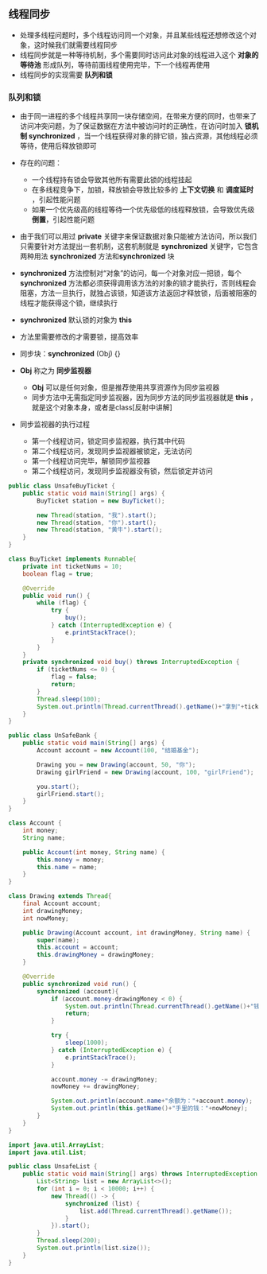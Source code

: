 ## 线程同步

- 处理多线程问题时，多个线程访问同一个对象，并且某些线程还想修改这个对象，这时候我们就需要线程同步
- 线程同步就是一种等待机制，多个需要同时访问此对象的线程进入这个 **对象的等待池** 形成队列，等待前面线程使用完毕，下一个线程再使用
- 线程同步的实现需要 **队列和锁** 



### 队列和锁

- 由于同一进程的多个线程共享同一块存储空间，在带来方便的同时，也带来了访问冲突问题，为了保证数据在方法中被访问时的正确性，在访问时加入 **锁机制 synchronized** ，当一个线程获得对象的排它锁，独占资源，其他线程必须等待，使用后释放锁即可
- 存在的问题：
    - 一个线程持有锁会导致其他所有需要此锁的线程挂起
    - 在多线程竞争下，加锁，释放锁会导致比较多的 **上下文切换** 和 **调度延时** ，引起性能问题
    - 如果一个优先级高的线程等待一个优先级低的线程释放锁，会导致优先级 **倒置**，引起性能问题

- 由于我们可以用过 **private** 关键字来保证数据对象只能被方法访问，所以我们只需要针对方法提出一套机制，这套机制就是 **synchronized** 关键字，它包含两种用法 **synchronized** 方法和**synchronized** 块
- **synchronized** 方法控制对“对象”的访问，每一个对象对应一把锁，每个 **synchronized** 方法都必须获得调用该方法的对象的锁才能执行，否则线程会阻塞，方法一旦执行，就独占该锁，知道该方法返回才释放锁，后面被阻塞的线程才能获得这个锁，继续执行
- **synchronized** 默认锁的对象为 **this** 
- 方法里需要修改的才需要锁，提高效率
- 同步块：**synchronized** (Obj) {}
- **Obj** 称之为 **同步监视器** 
    - **Obj** 可以是任何对象，但是推荐使用共享资源作为同步监视器
    - 同步方法中无需指定同步监视器，因为同步方法的同步监视器就是 **this** ，就是这个对象本身，或者是class[反射中讲解]
- 同步监视器的执行过程
    - 第一个线程访问，锁定同步监视器，执行其中代码
    - 第二个线程访问，发现同步监视器被锁定，无法访问
    - 第一个线程访问完毕，解锁同步监视器
    - 第二个线程访问，发现同步监视器没有锁，然后锁定并访问

```java
public class UnsafeBuyTicket {
    public static void main(String[] args) {
        BuyTicket station = new BuyTicket();

        new Thread(station, "我").start();
        new Thread(station, "你").start();
        new Thread(station, "黄牛").start();
    }
}

class BuyTicket implements Runnable{
    private int ticketNums = 10;
    boolean flag = true;

    @Override
    public void run() {
        while (flag) {
            try {
                buy();
            } catch (InterruptedException e) {
                e.printStackTrace();
            }
        }
    }
    private synchronized void buy() throws InterruptedException {
        if (ticketNums <= 0) {
            flag = false;
            return;
        }
        Thread.sleep(100);
        System.out.println(Thread.currentThread().getName()+"拿到"+ticketNums--);
    }
}
```

```java
public class UnSafeBank {
    public static void main(String[] args) {
        Account account = new Account(100, "结婚基金");

        Drawing you = new Drawing(account, 50, "你");
        Drawing girlFriend = new Drawing(account, 100, "girlFriend");

        you.start();
        girlFriend.start();
    }
}

class Account {
    int money;
    String name;

    public Account(int money, String name) {
        this.money = money;
        this.name = name;
    }
}

class Drawing extends Thread{
    final Account account;
    int drawingMoney;
    int nowMoney;

    public Drawing(Account account, int drawingMoney, String name) {
        super(name);
        this.account = account;
        this.drawingMoney = drawingMoney;
    }

    @Override
    public synchronized void run() {
        synchronized (account){
            if (account.money-drawingMoney < 0) {
                System.out.println(Thread.currentThread().getName()+"钱不够，取不了");
                return;
            }

            try {
                sleep(1000);
            } catch (InterruptedException e) {
                e.printStackTrace();
            }

            account.money -= drawingMoney;
            nowMoney += drawingMoney;

            System.out.println(account.name+"余额为："+account.money);
            System.out.println(this.getName()+"手里的钱："+nowMoney);
        }
    }
}
```

```java
import java.util.ArrayList;
import java.util.List;

public class UnsafeList {
    public static void main(String[] args) throws InterruptedException {
        List<String> list = new ArrayList<>();
        for (int i = 0; i < 10000; i++) {
            new Thread(() -> {
                synchronized (list) {
                    list.add(Thread.currentThread().getName());
                }
            }).start();
        }
        Thread.sleep(200);
        System.out.println(list.size());
    }
}
```